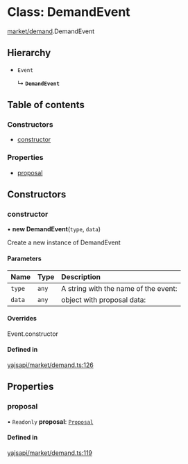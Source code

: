# Class: DemandEvent

[market/demand](../modules/market_demand.md).DemandEvent

## Hierarchy

- `Event`

  ↳ **`DemandEvent`**

## Table of contents

### Constructors

- [constructor](market_demand.DemandEvent.md#constructor)

### Properties

- [proposal](market_demand.DemandEvent.md#proposal)

## Constructors

### constructor

• **new DemandEvent**(`type`, `data`)

Create a new instance of DemandEvent

#### Parameters

| Name | Type | Description |
| :------ | :------ | :------ |
| `type` | `any` | A string with the name of the event: |
| `data` | `any` | object with proposal data: |

#### Overrides

Event.constructor

#### Defined in

[yajsapi/market/demand.ts:126](https://github.com/golemfactory/yajsapi/blob/5793bb7/yajsapi/market/demand.ts#L126)

## Properties

### proposal

• `Readonly` **proposal**: [`Proposal`](market_proposal.Proposal.md)

#### Defined in

[yajsapi/market/demand.ts:119](https://github.com/golemfactory/yajsapi/blob/5793bb7/yajsapi/market/demand.ts#L119)
